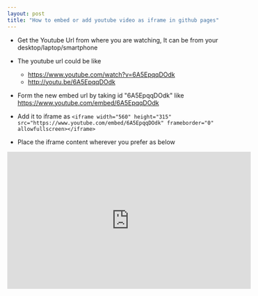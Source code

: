 ```yaml
---
layout: post
title: "How to embed or add youtube video as iframe in github pages"
---
```


- Get the Youtube Url from where you are watching, It can be from your desktop/laptop/smartphone

- The youtube url could be like 
    - https://www.youtube.com/watch?v=6A5EpqqDOdk
    - http://youtu.be/6A5EpqqDOdk
    
- Form the new embed url by taking id "6A5EpqqDOdk" like https://www.youtube.com/embed/6A5EpqqDOdk 

- Add it to iframe as `<iframe width="560" height="315" src="https://www.youtube.com/embed/6A5EpqqDOdk" frameborder="0" allowfullscreen></iframe>`

- Place the iframe content wherever you prefer as below

<iframe width="560" height="315" src="https://www.youtube.com/embed/6A5EpqqDOdk" frameborder="0" allowfullscreen></iframe>
